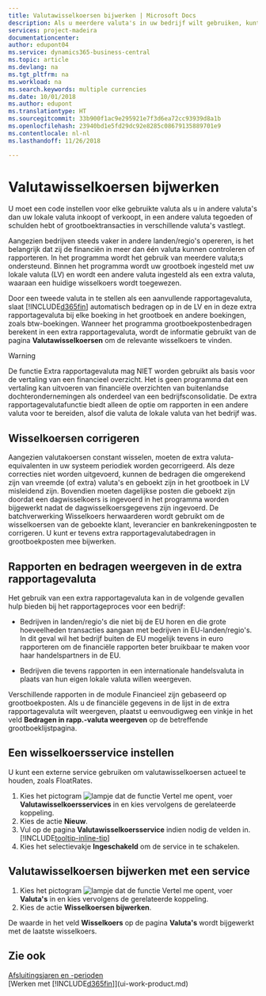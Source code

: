 ```yaml
---
title: Valutawisselkoersen bijwerken | Microsoft Docs
description: Als u meerdere valuta's in uw bedrijf wilt gebruiken, kunt u een code voor elke gebruikte valuta instellen en een externe wisselkoersservice gebruiken, bijvoorbeeld FloatRates.
services: project-madeira
documentationcenter: 
author: edupont04
ms.service: dynamics365-business-central
ms.topic: article
ms.devlang: na
ms.tgt_pltfrm: na
ms.workload: na
ms.search.keywords: multiple currencies
ms.date: 10/01/2018
ms.author: edupont
ms.translationtype: HT
ms.sourcegitcommit: 33b900f1ac9e295921e7f3d6ea72cc93939d8a1b
ms.openlocfilehash: 23940bd1e5fd29dc92e8285c08679135889701e9
ms.contentlocale: nl-nl
ms.lasthandoff: 11/26/2018

---
```

# <a name="update-currency-exchange-rates"></a>Valutawisselkoersen bijwerken
U moet een code instellen voor elke gebruikte valuta als u in andere valuta's dan uw lokale valuta inkoopt of verkoopt, in een andere valuta tegoeden of schulden hebt of grootboektransacties in verschillende valuta's vastlegt.  

Aangezien bedrijven steeds vaker in andere landen/regio's opereren, is het belangrijk dat zij de financiën in meer dan één valuta kunnen controleren of rapporteren. In het programma wordt het gebruik van meerdere valuta;s ondersteund. Binnen het programma wordt uw grootboek ingesteld met uw lokale valuta (LV) en wordt een andere valuta ingesteld als een extra valuta, waaraan een huidige wisselkoers wordt toegewezen.  

 Door een tweede valuta in te stellen als een aanvullende rapportagevaluta, slaat [!INCLUDE[d365fin](includes/d365fin_md.md)] automatisch bedragen op in de LV en in deze extra rapportagevaluta bij elke boeking in het grootboek en andere boekingen, zoals btw-boekingen. Wanneer het programma grootboekpostenbedragen berekent in een extra rapportagevaluta, wordt de informatie gebruikt van de pagina **Valutawisselkoersen** om de relevante wisselkoers te vinden.  

> [!WARNING]  
>  De functie Extra rapportagevaluta mag NIET worden gebruikt als basis voor de vertaling van een financieel overzicht. Het is geen programma dat een vertaling kan uitvoeren van financiële overzichten van buitenlandse dochterondernemingen als onderdeel van een bedrijfsconsolidatie. De extra rapportagevalutafunctie biedt alleen de optie om rapporten in een andere valuta voor te bereiden, alsof die valuta de lokale valuta van het bedrijf was.

## <a name="adjusting-exchange-rates"></a>Wisselkoersen corrigeren  
Aangezien valutakoersen constant wisselen, moeten de extra valuta-equivalenten in uw systeem periodiek worden gecorrigeerd. Als deze correcties niet worden uitgevoerd, kunnen de bedragen die omgerekend zijn van vreemde (of extra) valuta's en geboekt zijn in het grootboek in LV misleidend zijn. Bovendien moeten dagelijkse posten die geboekt zijn doordat een dagwisselkoers is ingevoerd in het programma worden bijgewerkt nadat de dagwisselkoersgegevens zijn ingevoerd. De batchverwerking Wisselkoers herwaarderen wordt gebruikt om de wisselkoersen van de geboekte klant, leverancier en bankrekeningposten te corrigeren. U kunt er tevens extra rapportagevalutabedragen in grootboekposten mee bijwerken.  

## <a name="displaying-reports-and-amounts-in-the-additional-reporting-currency"></a>Rapporten en bedragen weergeven in de extra rapportagevaluta  
Het gebruik van een extra rapportagevaluta kan in de volgende gevallen hulp bieden bij het rapportageproces voor een bedrijf:  

- Bedrijven in landen/regio's die niet bij de EU horen en die grote hoeveelheden transacties aangaan met bedrijven in EU-landen/regio's. In dit geval wil het bedrijf buiten de EU mogelijk tevens in euro rapporteren om de financiële rapporten beter bruikbaar te maken voor haar handelspartners in de EU.  

- Bedrijven die tevens rapporten in een internationale handelsvaluta in plaats van hun eigen lokale valuta willen weergeven.  

Verschillende rapporten in de module Financieel zijn gebaseerd op grootboekposten. Als u de financiële gegevens in de lijst in de extra rapportagevaluta wilt weergeven, plaatst u eenvoudigweg een vinkje in het veld **Bedragen in rapp.-valuta weergeven** op de betreffende grootboeklijstpagina.  

## <a name="to-set-up-a-currency-exchange-rate-service"></a>Een wisselkoersservice instellen
U kunt een externe service gebruiken om valutawisselkoersen actueel te houden, zoals FloatRates.

1. Kies het pictogram ![lampje dat de functie Vertel me opent](media/ui-search/search_small.png "Vertel me wat u wilt doen"), voer **Valutawisselkoersservices** in en kies vervolgens de gerelateerde koppeling.
2. Kies de actie **Nieuw**.
3. Vul op de pagina **Valutawisselkoersservice** indien nodig de velden in. [!INCLUDE[tooltip-inline-tip](includes/tooltip-inline-tip_md.md)]
4. Kies het selectievakje **Ingeschakeld** om de service in te schakelen.

## <a name="to-update-currency-exchange-rates-through-a-service"></a>Valutawisselkoersen bijwerken met een service
1. Kies het pictogram ![lampje dat de functie Vertel me opent](media/ui-search/search_small.png "Vertel me wat u wilt doen"), voer **Valuta's** in en kies vervolgens de gerelateerde koppeling.
2. Kies de actie **Wisselkoersen bijwerken**.

De waarde in het veld **Wisselkoers** op de pagina **Valuta's** wordt bijgewerkt met de laatste wisselkoers.

## <a name="see-also"></a>Zie ook
[Afsluitingsjaren en -perioden](year-close-years-periods.md)  
[Werken met [!INCLUDE[d365fin](includes/d365fin_md.md)]](ui-work-product.md)

